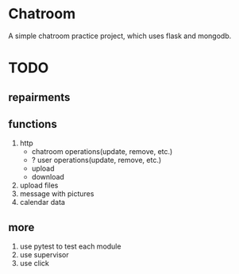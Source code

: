 # Chatroom
A simple chatroom practice project, which uses flask and mongodb.

# TODO
## repairments

## functions
1. http
    - chatroom operations(update, remove, etc.)
    - ? user operations(update, remove, etc.)
    - upload
    - download
3. upload files
4. message with pictures
5. calendar data

## more
1. use pytest to test each module
2. use supervisor
3. use click
